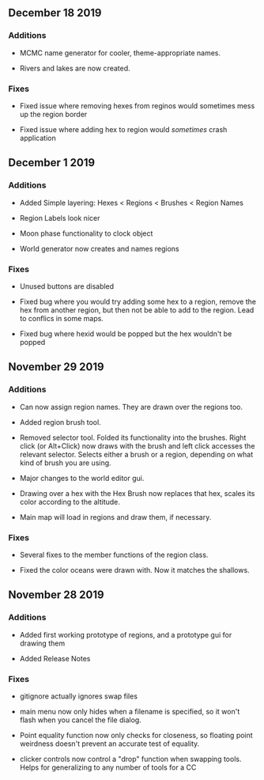## December 18 2019

### Additions

* MCMC name generator for cooler, theme-appropriate names.

* Rivers and lakes are now created. 

### Fixes

* Fixed issue where removing hexes from reginos would sometimes mess up the region border

* Fixed issue where adding hex to region would _sometimes_ crash application

## December 1 2019

### Additions 

* Added Simple layering:
 Hexes < Regions < Brushes < Region Names 

* Region Labels look nicer 

* Moon phase functionality to clock object

* World generator now creates and names regions

### Fixes

* Unused buttons are disabled

* Fixed bug where you would try adding some hex to a region, remove the hex from another region, but then not be able to add to the region. Lead to conflics in some maps. 

* Fixed bug where hexid would be popped but the hex wouldn't be popped 

## November 29 2019

### Additions

* Can now assign region names.
They are drawn over the regions too. 

* Added region brush tool.

* Removed selector tool. Folded its functionality into the brushes. Right click (or Alt+Click) now draws with the brush and left click accesses the relevant selector.
Selects either a brush or a region, depending on what kind of brush you are using.

* Major changes to the world editor gui. 

* Drawing over a hex with the Hex Brush now replaces that hex, scales its color according to the altitude. 

* Main map will load in regions and draw them, if necessary. 

### Fixes

* Several fixes to the member functions of the region class. 

* Fixed the color oceans were drawn with. Now it matches the shallows. 

## November 28 2019

### Additions

* Added first working prototype of regions, and a prototype gui for drawing them 

* Added Release Notes

### Fixes

* gitignore actually ignores swap files

* main menu now only hides when a filename is specified, so it won't flash when you cancel the file dialog. 

* Point equality function now only checks for closeness, so floating point weirdness doesn't prevent an accurate test of equality. 

* clicker controls now control a "drop" function when swapping tools. 
Helps for generalizing to any number of tools for a CC 
